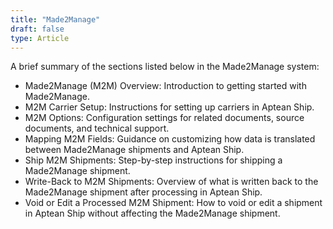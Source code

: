 ```yaml
---
title: "Made2Manage"
draft: false
type: Article
---
```

A brief summary of the sections listed below in the Made2Manage system:

-   Made2Manage (M2M) Overview: Introduction to getting started with Made2Manage.
-   M2M Carrier Setup: Instructions for setting up carriers in Aptean Ship.
-   M2M Options: Configuration settings for related documents, source documents, and technical support.
-   Mapping M2M Fields: Guidance on customizing how data is translated between Made2Manage shipments and Aptean Ship.
-   Ship M2M Shipments: Step-by-step instructions for shipping a Made2Manage shipment.
-   Write-Back to M2M Shipments: Overview of what is written back to the Made2Manage shipment after processing in Aptean Ship.
-   Void or Edit a Processed M2M Shipment: How to void or edit a shipment in Aptean Ship without affecting the Made2Manage shipment.